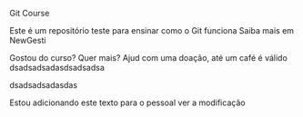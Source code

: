 Git Course

Este é um repositório teste para ensinar como o Git funciona
Saiba mais em NewGesti

Gostou do curso? Quer mais? Ajud com uma doação, até um café é válido
dsadsadsadasdsadsadsa


dsadsadsadasdas

Estou adicionando este texto para o pessoal ver a modificação
